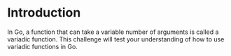 # Introduction

In Go, a function that can take a variable number of arguments is called a variadic function. This challenge will test your understanding of how to use variadic functions in Go.
